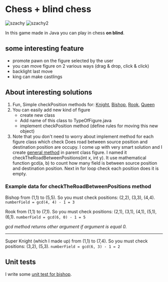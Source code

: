# Chess + blind chess

![szachy](https://user-images.githubusercontent.com/22799520/162438665-c2ac7ed5-e0bf-41ba-a1b4-df8a8f783158.png)
![szachy2](https://user-images.githubusercontent.com/22799520/162438700-0a331ccf-c5dc-4d01-b16b-a1ab4d45017c.png)

In this game made in Java you can play in chess **on blind**.

## some interesting feature

- promote pawn on the figure selected by the user
- you can move figure on 2 various ways (drag & drop, click & click)
- backlight last move
- king can make castlings

## About interesting solutions

1. Fun, Simple checkPosition methods for: [Knight](https://github.com/Wid-mo/Portfolio/blob/master/Projekt%20szachy/src/figures/Knight.java), [Bishop](https://github.com/Wid-mo/Portfolio/blob/master/Projekt%20szachy/src/figures/Bishop.java), [Rook](https://github.com/Wid-mo/Portfolio/blob/master/Projekt%20szachy/src/figures/Rock.java), [Queen](https://github.com/Wid-mo/Portfolio/blob/master/Projekt%20szachy/src/figures/Queen.java) 
2. You can easily add new kind of figure
   * create new class
   * Add name of this class to TypeOfFigure.java
   * implement checkPosition method (define rules for moving this new object)
3. Note that you don't need to worry about implement method for each figure class which check Does road between source position and destination position are occupy.
I come up with very smart solution and I create [general method](https://github.com/Wid-mo/Portfolio/blob/master/Projekt%20szachy/src/figures/Figure.java) in parent class figure.
I named it checkTheRoadBetweenPositions(int x, int y).
It use mathematical function gcd(a, b) to count how many field is between source position and destination position. Next in for loop check each position does it is empty.

### Example data for checkTheRoadBetweenPositions method

Bishop from (1,1) to (5,5).
So you must check positions: (2,2), (3,3), (4,4).
``numberField = gcd(4, 4) - 1 = 3``

Rook from (1,1) to (7,1).
So you must check positions: (2,1), (3,1), (4,1), (5,1), (6,1).
``numberField = gcd(6, 0) - 1 = 5``

*gcd method returns other argument if argument is equal 0.*

---

Super Knight (which I made up) from (1,1) to (7,4).
So you must check positions: (3,2), (5,3).
``numberField = gcd(6, 3) - 1 = 2``

## Unit tests

I write some [unit test for bishop](https://github.com/Wid-mo/Portfolio/blob/master/Projekt%20szachy/src/tests/BishopTest.java).

